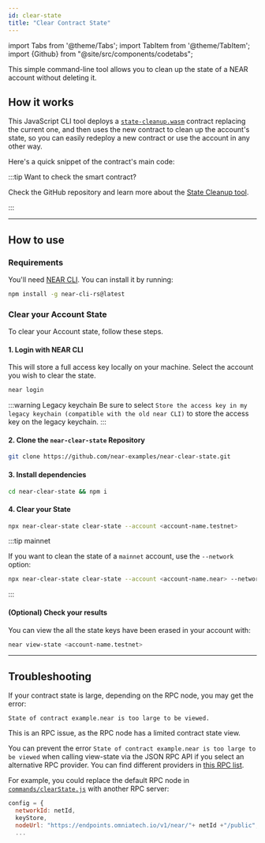 ```yaml
---
id: clear-state
title: "Clear Contract State"
---
```

import Tabs from '@theme/Tabs';
import TabItem from '@theme/TabItem';
import {Github} from "@site/src/components/codetabs";


This simple command-line tool allows you to clean up the state of a NEAR account without deleting it.

## How it works

This JavaScript CLI tool deploys a [`state-cleanup.wasm`](https://github.com/near-examples/near-clear-state/blob/main/contractWasm/state_cleanup.wasm) contract replacing the current one, and then uses the new contract to clean up the account's state, so you can easily redeploy a new contract or use the account in any other way.

Here's a quick snippet of the contract's main code:

<Github language="rust" url="https://github.com/near-examples/near-clear-state/blob/main/state-cleanup/src/lib.rs" start="21" end="24" />

:::tip Want to check the smart contract?

Check the GitHub repository and learn more about the [State Cleanup tool](https://github.com/near-examples/near-clear-state).

<!-- https://github.com/nameskyteam/state-cleanup -->

:::


---

## How to use


### Requirements

You'll need [NEAR CLI](cli.md). You can install it by running:

```bash
npm install -g near-cli-rs@latest
```

### Clear your Account State

To clear your Account state, follow these steps.

#### 1. Login with NEAR CLI

This will store a full access key locally on your machine.
Select the account you wish to clear the state.

```bash
near login
```

:::warning Legacy keychain
Be sure to select `Store the access key in my legacy keychain (compatible with the old near CLI)` to store the access key on the legacy keychain.
:::

#### 2. Clone the `near-clear-state` Repository

```sh
git clone https://github.com/near-examples/near-clear-state.git
```

#### 3. Install dependencies

```bash
cd near-clear-state && npm i
```

#### 4. Clear your State

```bash
npx near-clear-state clear-state --account <account-name.testnet>
```

:::tip mainnet

If you want to clean the state of a `mainnet` account, use the `--network` option:

```sh
npx near-clear-state clear-state --account <account-name.near> --network mainnet
```

:::

#### (Optional) Check your results

You can view the all the state keys have been erased in your account with:

```bash
near view-state <account-name.testnet>
```

---

## Troubleshooting

If your contract state is large, depending on the RPC node, you may get the error:

```
State of contract example.near is too large to be viewed.
```

This is an RPC issue, as the RPC node has a limited contract state view.

You can prevent the error `State of contract example.near is too large to be viewed` when calling view-state via the JSON RPC API if you select an alternative RPC provider. You can find different providers in [this RPC list](../api/rpc/providers.md).

<Github language="javascript" url="https://github.com/near-examples/near-clear-state/blob/main/commands/clearState.js" start="22" end="30" />

For example, you could replace the default RPC node in [`commands/clearState.js`](https://github.com/near-examples/near-clear-state/blob/main/commands/clearState.js) with another RPC server:

```js
config = {
  networkId: netId,
  keyStore,
  nodeUrl: "https://endpoints.omniatech.io/v1/near/"+ netId +"/public",
  ...
```
